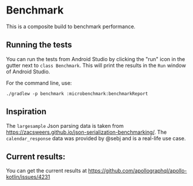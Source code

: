 # Benchmark

This is a composite build to benchmark performance. 

## Running the tests

You can run the tests from Android Studio by clicking the "run" icon in the gutter next to `class Benchmark`. This will
print the results in the `Run` window of Android Studio.

For the command line, use:

```
./gradlew -p benchmark :microbenchmark:benchmarkReport
```

## Inspiration

The `largesample` Json parsing data is taken from https://zacsweers.github.io/json-serialization-benchmarking/.
The `calendar_response` data was provided by @sebj and is a real-life use case.

## Current results:

You can get the current results at https://github.com/apollographql/apollo-kotlin/issues/4231


